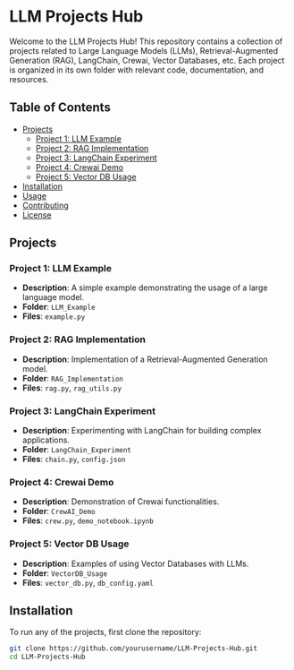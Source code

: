 # LLM Projects Hub

Welcome to the LLM Projects Hub! This repository contains a collection of projects related to Large Language Models (LLMs), Retrieval-Augmented Generation (RAG), LangChain, Crewai, Vector Databases, etc. Each project is organized in its own folder with relevant code, documentation, and resources.

## Table of Contents

- [Projects](#projects)
  - [Project 1: LLM Example](#project-1-llm-example)
  - [Project 2: RAG Implementation](#project-2-rag-implementation)
  - [Project 3: LangChain Experiment](#project-3-langchain-experiment)
  - [Project 4: Crewai Demo](#project-4-crew-ai-demo)
  - [Project 5: Vector DB Usage](#project-5-vector-db-usage)
- [Installation](#installation)
- [Usage](#usage)
- [Contributing](#contributing)
- [License](#license)

## Projects

### Project 1: LLM Example
- **Description**: A simple example demonstrating the usage of a large language model.
- **Folder**: `LLM_Example`
- **Files**: `example.py`

### Project 2: RAG Implementation
- **Description**: Implementation of a Retrieval-Augmented Generation model.
- **Folder**: `RAG_Implementation`
- **Files**: `rag.py`, `rag_utils.py`

### Project 3: LangChain Experiment
- **Description**: Experimenting with LangChain for building complex applications.
- **Folder**: `LangChain_Experiment`
- **Files**: `chain.py`, `config.json`

### Project 4: Crewai Demo
- **Description**: Demonstration of Crewai functionalities.
- **Folder**: `CrewAI_Demo`
- **Files**: `crew.py`, `demo_notebook.ipynb`

### Project 5: Vector DB Usage
- **Description**: Examples of using Vector Databases with LLMs.
- **Folder**: `VectorDB_Usage`
- **Files**: `vector_db.py`, `db_config.yaml`

## Installation

To run any of the projects, first clone the repository:

```bash
git clone https://github.com/yourusername/LLM-Projects-Hub.git
cd LLM-Projects-Hub
```
